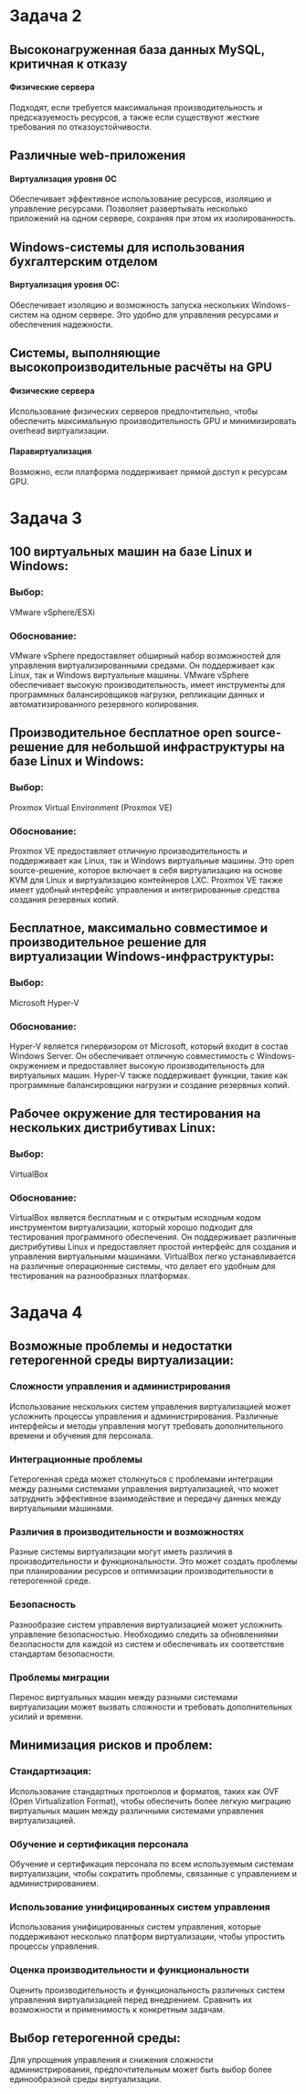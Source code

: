 # Задача 2
## Высоконагруженная база данных MySQL, критичная к отказу
#### Физические сервера
Подходят, если требуется максимальная производительность и предсказуемость ресурсов, а также если существуют жесткие требования по отказоустойчивости.
## Различные web-приложения
#### Виртуализация уровня ОС 
Обеспечивает эффективное использование ресурсов, изоляцию и управление ресурсами. Позволяет развертывать несколько приложений на одном сервере, сохраняя при этом их изолированность.
## Windows-системы для использования бухгалтерским отделом
#### Виртуализация уровня ОС:
Обеспечивает изоляцию и возможность запуска нескольких Windows-систем на одном сервере. Это удобно для управления ресурсами и обеспечения надежности.
## Системы, выполняющие высокопроизводительные расчёты на GPU
#### Физические сервера
Использование физических серверов предпочтительно, чтобы обеспечить максимальную производительность GPU и минимизировать overhead виртуализации.
#### Паравиртуализация
Возможно, если платформа поддерживает прямой доступ к ресурсам GPU.

# Задача 3
## 100 виртуальных машин на базе Linux и Windows:
### Выбор: 
VMware vSphere/ESXi
### Обоснование: 
VMware vSphere предоставляет обширный набор возможностей для управления виртуализированными средами. Он поддерживает как Linux, так и Windows виртуальные машины. VMware vSphere обеспечивает высокую производительность, имеет инструменты для программных балансировщиков нагрузки, репликации данных и автоматизированного резервного копирования.
## Производительное бесплатное open source-решение для небольшой инфраструктуры на базе Linux и Windows:
### Выбор: 
Proxmox Virtual Environment (Proxmox VE)
### Обоснование: 
Proxmox VE предоставляет отличную производительность и поддерживает как Linux, так и Windows виртуальные машины. Это open source-решение, которое включает в себя виртуализацию на основе KVM для Linux и виртуализацию контейнеров LXC. Proxmox VE также имеет удобный интерфейс управления и интегрированные средства создания резервных копий.
## Бесплатное, максимально совместимое и производительное решение для виртуализации Windows-инфраструктуры:
### Выбор:
Microsoft Hyper-V
### Обоснование:
Hyper-V является гипервизором от Microsoft, который входит в состав Windows Server. Он обеспечивает отличную совместимость с Windows-окружением и предоставляет высокую производительность для виртуальных машин. Hyper-V также поддерживает функции, такие как программные балансировщики нагрузки и создание резервных копий.
## Рабочее окружение для тестирования на нескольких дистрибутивах Linux:
### Выбор:
VirtualBox
### Обоснование:
VirtualBox является бесплатным и с открытым исходным кодом инструментом виртуализации, который хорошо подходит для тестирования программного обеспечения. Он поддерживает различные дистрибутивы Linux и предоставляет простой интерфейс для создания и управления виртуальными машинами. VirtualBox легко устанавливается на различные операционные системы, что делает его удобным для тестирования на разнообразных платформах.

# Задача 4
## Возможные проблемы и недостатки гетерогенной среды виртуализации:

### Сложности управления и администрирования
Использование нескольких систем управления виртуализацией может усложнить процессы управления и администрирования. Различные интерфейсы и методы управления могут требовать дополнительного времени и обучения для персонала.
### Интеграционные проблемы
Гетерогенная среда может столкнуться с проблемами интеграции между разными системами управления виртуализацией, что может затруднить эффективное взаимодействие и передачу данных между виртуальными машинами.
### Различия в производительности и возможностях
Разные системы виртуализации могут иметь различия в производительности и функциональности. Это может создать проблемы при планировании ресурсов и оптимизации производительности в гетерогенной среде.
### Безопасность
Разнообразие систем управления виртуализацией может усложнить управление безопасностью. Необходимо следить за обновлениями безопасности для каждой из систем и обеспечивать их соответствие стандартам безопасности.
### Проблемы миграции
Перенос виртуальных машин между разными системами виртуализации может вызвать сложности и требовать дополнительных усилий и времени.

## Минимизация рисков и проблем:

### Стандартизация:
Использование стандартных протоколов и форматов, таких как OVF (Open Virtualization Format), чтобы обеспечить более легкую миграцию виртуальных машин между различными системами управления виртуализацией.
### Обучение и сертификация персонала
Обучение и сертификация персонала по всем используемым системам виртуализации, чтобы сократить проблемы, связанные с управлением и администрированием.
### Использование унифицированных систем управления
Использования унифицированных систем управления, которые поддерживают несколько платформ виртуализации, чтобы упростить процессы управления.
### Оценка производительности и функциональности
Оценить производительность и функциональность различных систем управления виртуализацией перед внедрением. Сравнить их возможности и применимость к конкретным задачам.

## Выбор гетерогенной среды:
Для упрощения управления и снижения сложности администрирования, предпочтительным может быть выбор более единообразной среды виртуализации.
